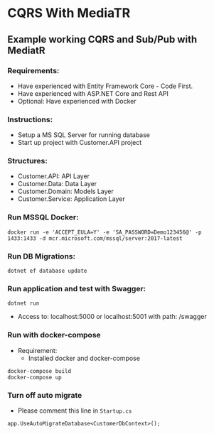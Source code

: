# CQRS With MediaTR


## Example working CQRS and Sub/Pub with MediatR

### Requirements:

- Have experienced with Entity Framework Core - Code First.
- Have experienced with ASP.NET Core and Rest API
- Optional: Have experienced with Docker
  
### Instructions:

- Setup a MS SQL Server for running database
- Start up project with Customer.API project

### Structures:

- Customer.API: API Layer
- Customer.Data: Data Layer
- Customer.Domain: Models Layer
- Customer.Service: Application Layer

### Run MSSQL Docker:

```
docker run -e 'ACCEPT_EULA=Y' -e 'SA_PASSWORD=Demo123456@' -p 1433:1433 -d mcr.microsoft.com/mssql/server:2017-latest
```

### Run DB Migrations:

```
dotnet ef database update
```

### Run application and test with Swagger:

```
dotnet run
```

- Access to: localhost:5000 or localhost:5001 with path: /swagger

### Run with docker-compose
- Requirement:
  - Installed docker and docker-compose
  
```
docker-compose build
docker-compose up
```

### Turn off auto migrate
- Please comment this line in `Startup.cs`

```
app.UseAutoMigrateDatabase<CustomerDbContext>();
```
